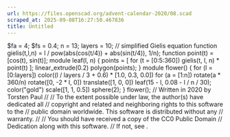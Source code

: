 ```yaml
---
url: https://files.openscad.org/advent-calendar-2020/08.scad
scraped_at: 2025-09-08T16:27:50.467836
title: Untitled
---
```


$fa = 4; $fs = 0.4; n = 13; layers = 10; // simplified Gielis equation
function gielis(t,l,n) = l / pow(abs(cos(t/4)) + abs(sin(t/4)), 1/n); function
point(t) = [cos(t), sin(t)]; module leaf(l, n) { points = [ for (t =
[0:5:360]) gielis(t, l, n) * point(t) ]; linear_extrude(0.2) polygon(points);
} module flower() { for (l = [0:layers]) color((l / layers / 3 + 0.6) * [1.0,
0.3, 0.0]) for (a = [1:n]) rotate(a * 360/n) rotate([0, -2 * l, 0])
translate([1, 0, 0]) leaf(15 - l, 0.08 - l / n / 30); color("gold") scale([1,
1, 0.5]) sphere(2); } flower(); // Written in 2020 by Torsten Paul  // // To
the extent possible under law, the author(s) have dedicated all // copyright
and related and neighboring rights to this software to the // public domain
worldwide. This software is distributed without any // warranty. // // You
should have received a copy of the CC0 Public Domain // Dedication along with
this software. // If not, see .


